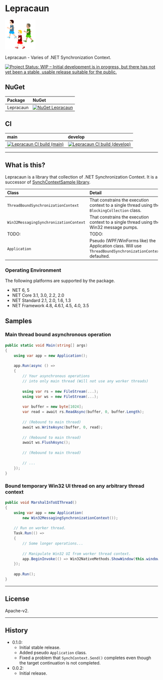 # Lepracaun

![Lepracaun](Images/Lepracaun.100.png)

Lepracaun - Varies of .NET Synchronization Context.

[![Project Status: WIP – Initial development is in progress, but there has not yet been a stable, usable release suitable for the public.](https://www.repostatus.org/badges/latest/wip.svg)](https://www.repostatus.org/#wip)

## NuGet

| Package  | NuGet                                                                                                                |
|:---------|:---------------------------------------------------------------------------------------------------------------------|
| Lepracaun | [![NuGet Lepracaun](https://img.shields.io/nuget/v/Lepracaun.svg?style=flat)](https://www.nuget.org/packages/Lepracaun) |

## CI

| main                                                                                                                                                                 | develop                                                                                                                                                                       |
|:---------------------------------------------------------------------------------------------------------------------------------------------------------------------|:------------------------------------------------------------------------------------------------------------------------------------------------------------------------------|
| [![Lepracaun CI build (main)](https://github.com/kekyo/Lepracaun/workflows/.NET/badge.svg?branch=main)](https://github.com/kekyo/Lepracaun/actions?query=branch%3Amain) | [![Lepracaun CI build (develop)](https://github.com/kekyo/Lepracaun/workflows/.NET/badge.svg?branch=develop)](https://github.com/kekyo/Lepracaun/actions?query=branch%3Adevelop) |

----

## What is this?

Lepracaun is a library that collection of .NET Synchronization Context. It is a successor of [SynchContextSample library](https://github.com/kekyo/SynchContextSample).

|Class|Detail|
|:----|:----|
|`ThreadBoundSynchronizationContext`|That constrains the execution context to a single thread using the `BlockingCollection` class.|
|`Win32MessagingSynchronizationContext`|That constrains the execution context to a single thread using the Win32 message pumps.|
|TODO:|TODO:|
|`Application`|Pseudo (WPF/WinForms like) the Application class. Will use `ThreadBoundSynchronizationContext` defaulted.|

### Operating Environment

The following platforms are supported by the package.

* NET 6, 5
* NET Core 3.1, 3.0, 2.2, 2.0
* NET Standard 2.1, 2.0, 1.6, 1.3
* NET Framework 4.8, 4.6.1, 4.5, 4.0, 3.5

## Samples

### Main thread bound asynchronous operation

```csharp
public static void Main(string[] args)
{
    using var app = new Application();

    app.Run(async () =>
    {
        // Your asynchronous operations
        // into only main thread (Will not use any worker threads)

        using var rs = new FileStream(...);
        using var ws = new FileStream(...);

        var buffer = new byte[1024];
        var read = await rs.ReadAsync(buffer, 0, buffer.Length);

        // (Rebound to main thread)
        await ws.WriteAsync(buffer, 0, read);

        // (Rebound to main thread)
        await ws.FlushAsync();
   
        // (Rebound to main thread)

        // ...
    });    
}
```

### Bound temporary Win32 UI thread on any arbitrary thread context

```csharp
public void MarshalInToUIThread()
{
    using var app = new Application(
        new Win32MessagingSynchronizationContext());

    // Run on worker thread.
    Task.Run(() =>
    {
        // Some longer operations...

        // Manipulate Win32 UI from worker thread context.
        app.BeginInvoke(() => Win32NativeMethods.ShowWindow(this.window));
    });

    app.Run();
}
```

----

## License

Apache-v2.

----

## History

* 0.1.0:
  * Initial stable release.
  * Added pseudo `Application` class.
  * Fixed a problem that `SynchContext.Send()` completes even though the target continuation is not completed.
* 0.0.2:
  * Initial release.
